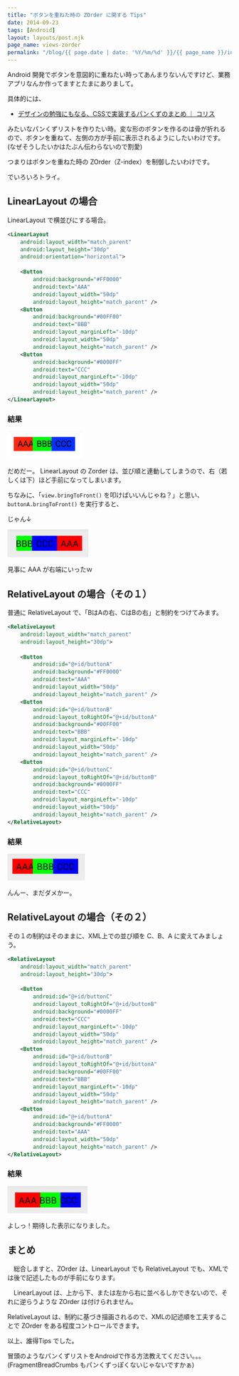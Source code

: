 ```yaml
---
title: "ボタンを重ねた時の ZOrder に関する Tips"
date: 2014-09-23
tags: [Android]
layout: layouts/post.njk
page_name: views-zorder
permalink: "/blog/{{ page.date | date: '%Y/%m/%d' }}/{{ page_name }}/index.html"
---
```

Android 開発でボタンを意図的に重ねたい時ってあんまりないんですけど、業務アプリなんか作ってますとたまにありまして。
<!--more-->
具体的には、

* [デザインの勉強にもなる、CSSで実装するパンくずのまとめ ｜ コリス](http://coliss.com/articles/build-websites/operation/css/10-css-breadcrumbs.html)

みたいなパンくずリストを作りたい時。変な形のボタンを作るのは骨が折れるので、ボタンを重ねて、左側の方が手前に表示されるようにしたいわけです。(なぜそうしたいかはたぶん伝わらないので割愛)

つまりはボタンを重ねた時の ZOrder（Z-index）を制御したいわけです。

でいろいろトライ。

## LinearLayout の場合

LinearLayout で横並びにする場合。

```xml main.xml
<LinearLayout
    android:layout_width="match_parent"
    android:layout_height="30dp"
    android:orientation="horizontal">

    <Button
        android:background="#FF0000"
        android:text="AAA"
        android:layout_width="50dp"
        android:layout_height="match_parent" />
    <Button
        android:background="#00FF00"
        android:text="BBB"
        android:layout_marginLeft="-10dp"
        android:layout_width="50dp"
        android:layout_height="match_parent" />
    <Button
        android:background="#0000FF"
        android:text="CCC"
        android:layout_marginLeft="-10dp"
        android:layout_width="50dp"
        android:layout_height="match_parent" />
</LinearLayout>
```

### 結果

![](/img/posts/zorder_test_01.png)


だめだー。
LinearLayout の Zorder は、並び順と連動してしまうので、右（若しくは下）ほど手前になってしまいます。

ちなみに、「``view.bringToFront()`` を叩けばいいんじゃね？」と思い、``buttonA.bringToFront()`` を実行すると、

じゃん↓

![](/img/posts/zorder_test_02.png)

見事に AAA が右端にいったｗ

## RelativeLayout の場合（その１）

普通に RelativeLayout で、「BはAの右、CはBの右」と制約をつけてみます。

```xml main.xml
<RelativeLayout
    android:layout_width="match_parent"
    android:layout_height="30dp">

    <Button
        android:id="@+id/buttonA"
        android:background="#FF0000"
        android:text="AAA"
        android:layout_width="50dp"
        android:layout_height="match_parent" />
    <Button
        android:id="@+id/buttonB"
        android:layout_toRightOf="@+id/buttonA"
        android:background="#00FF00"
        android:text="BBB"
        android:layout_marginLeft="-10dp"
        android:layout_width="50dp"
        android:layout_height="match_parent" />
    <Button
        android:id="@+id/buttonC"
        android:layout_toRightOf="@+id/buttonB"
        android:background="#0000FF"
        android:text="CCC"
        android:layout_marginLeft="-10dp"
        android:layout_width="50dp"
        android:layout_height="match_parent" />
</RelativeLayout>
```

### 結果

![](/img/posts/zorder_test_03.png)

んんー、まだダメかー。

## RelativeLayout の場合（その２）

その１の制約はそのままに、XML上での並び順を C、B、A に変えてみましょう。

```xml main.xml
<RelativeLayout
    android:layout_width="match_parent"
    android:layout_height="30dp">

    <Button
        android:id="@+id/buttonC"
        android:layout_toRightOf="@+id/buttonB"
        android:background="#0000FF"
        android:text="CCC"
        android:layout_marginLeft="-10dp"
        android:layout_width="50dp"
        android:layout_height="match_parent" />
    <Button
        android:id="@+id/buttonB"
        android:layout_toRightOf="@+id/buttonA"
        android:background="#00FF00"
        android:text="BBB"
        android:layout_marginLeft="-10dp"
        android:layout_width="50dp"
        android:layout_height="match_parent" />
    <Button
        android:id="@+id/buttonA"
        android:background="#FF0000"
        android:text="AAA"
        android:layout_width="50dp"
        android:layout_height="match_parent" />
</RelativeLayout>
```

### 結果

![](/img/posts/zorder_test_04.png)

よしっ！期待した表示になりました。

## まとめ

　総合しますと、ZOrder は、LinearLayout でも RelativeLayout でも、XMLでは後で記述したものが手前になります。

　LinearLayout は、上から下、または左から右に並べるしかできないので、それに逆らうような ZOrder は付けられません。

 RelativeLayout は、制約に基づき描画されるので、XMLの記述順を工夫することで ZOrder をある程度コントロールできます。

以上、誰得Tips でした。

冒頭のようなパンくずリストをAndroidで作る方法教えてください。。。(FragmentBreadCrumbs もパンくずっぽくないじゃないですかぁ)
